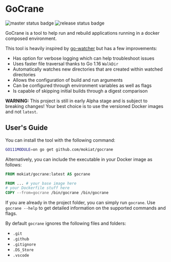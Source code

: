 # GoCrane

![master status badge](https://github.com/mokiat/gocrane/workflows/Master/badge.svg)
![release status badge](https://github.com/mokiat/gocrane/workflows/Release/badge.svg)

GoCrane is a tool to help run and rebuild applications running in a docker composed environment.

This tool is heavily inspired by [go-watcher](https://github.com/canthefason/go-watcher) but has a few improvements:
* Has option for verbose logging which can help troubleshoot issues
* Uses faster file traversal thanks to Go 1.16 `WalkDir`
* Automatically watches new directories that are created within watched directories
* Allows the configuration of build and run arguments
* Can be configured through environment variables as well as flags
* Is capable of skipping initial builds through a digest comparison

**WARNING:** This project is still in early Alpha stage and is subject to breaking changes! Your best choice is to use the versioned Docker images and not `latest`.

## User's Guide

You can install the tool with the following command:

```sh
GO111MODULE=on go get github.com/mokiat/gocrane
```

Alternatively, you can include the executable in your Docker image as follows:

```dockerfile
FROM mokiat/gocrane:latest AS gocrane

FROM ... # your base image here
# your Dockerfile stuff here
COPY --from=gocrane /bin/gocrane /bin/gocrane
```

If you are already in the project folder, you can simply run `gocrane`. Use `gocrane --help` to get detailed information on the supported commands and flags.

By default `gocrane` ignores the following files and folders:

* `.git`
* `.github`
* `.gitignore`
* `.DS_Store`
* `.vscode`
